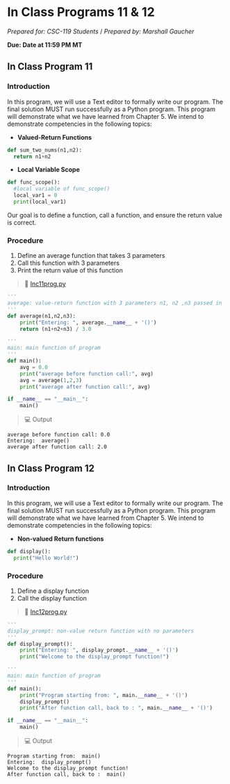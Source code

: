 # In Class Programs 11 & 12
_Prepared for: CSC-119 Students_ /
_Prepared by: Marshall Gaucher_

**Due: Date at 11:59 PM MT**

## In Class Program 11 
### Introduction
In this program, we will use a Text editor to formally write our program. The final solution MUST run successfully as a Python program. This program will demonstrate what we have learned from Chapter 5. We intend to demonstrate competencies in the following topics:


* **Valued-Return Functions**
```python
def sum_two_nums(n1,n2):
  return n1+n2
```
* **Local Variable Scope**
```python
def func_scope():
  #local variable of func_scope()
  local_var1 = 0
  print(local_var1)
```
Our goal is to define a function, call a function, and ensure the return value is correct.

### Procedure
1. Define an average function that takes 3 parameters
2. Call this function with 3 parameters
3. Print the return value of this function

> :page_facing_up: [Inc11prog.py](https://github.com/m-gaucher/ACC_Dev/blob/master/CSC-119/docs/In-Class%20Program%2011%20-%2012/Inc11prog.py)
```python
'''
average: value-return function with 3 parameters n1, n2 ,n3 passed in
'''
def average(n1,n2,n3):
    print("Entering: ", average.__name__ + '()')
    return (n1+n2+n3) / 3.0

'''
main: main function of program
'''
def main():
    avg = 0.0
    print("average before function call:", avg)
    avg = average(1,2,3)
    print("average after function call:", avg)

if __name__ == "__main__":
    main()
```
> :computer: Output
```
average before function call: 0.0
Entering:  average()
average after function call: 2.0
```
## In Class Program 12
### Introduction
In this program, we will use a Text editor to formally write our program. The final solution MUST run successfully as a Python program. This program will demonstrate what we have learned from Chapter 5. We intend to demonstrate competencies in the following topics:

* **Non-valued Return functions**
```python
def display():
  print("Hello World!")
```

### Procedure
1. Define a display function
2. Call the display function

> :page_facing_up: [Inc12prog.py](https://github.com/m-gaucher/ACC_Dev/blob/master/CSC-119/docs/In-Class%20Program%209%20-%2010/Inc10prog.py)
```python
'''
display_prompt: non-value return function with no parameters
'''
def display_prompt():
    print("Entering: ", display_prompt.__name__ + '()')
    print("Welcome to the display_prompt function!")

'''
main: main function of program
'''
def main():
    print("Program starting from: ", main.__name__ + '()')
    display_prompt()
    print("After function call, back to : ", main.__name__ + '()')

if __name__ == "__main__":
    main()
```
> :computer: Output
```
Program starting from:  main()
Entering:  display_prompt()
Welcome to the display_prompt function!
After function call, back to :  main()
```
